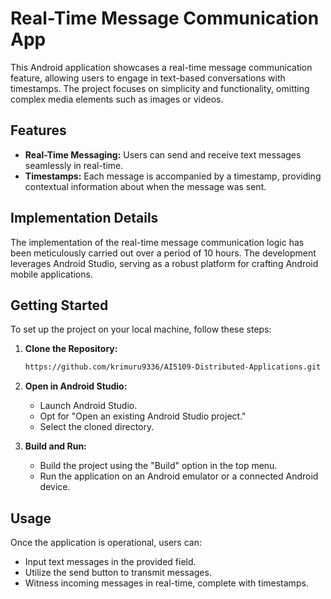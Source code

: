 # Real-Time Message Communication App

This Android application showcases a real-time message communication feature, allowing users to engage in text-based conversations with timestamps. The project focuses on simplicity and functionality, omitting complex media elements such as images or videos.

## Features

- **Real-Time Messaging:** Users can send and receive text messages seamlessly in real-time.
- **Timestamps:** Each message is accompanied by a timestamp, providing contextual information about when the message was sent.

## Implementation Details

The implementation of the real-time message communication logic has been meticulously carried out over a period of 10 hours. The development leverages Android Studio, serving as a robust platform for crafting Android mobile applications.

## Getting Started

To set up the project on your local machine, follow these steps:

1. **Clone the Repository:**
   ```bash
   https://github.com/krimuru9336/AI5109-Distributed-Applications.git
   ```

2. **Open in Android Studio:**
   - Launch Android Studio.
   - Opt for "Open an existing Android Studio project."
   - Select the cloned directory.

3. **Build and Run:**
   - Build the project using the "Build" option in the top menu.
   - Run the application on an Android emulator or a connected Android device.

## Usage

Once the application is operational, users can:

- Input text messages in the provided field.
- Utilize the send button to transmit messages.
- Witness incoming messages in real-time, complete with timestamps.

